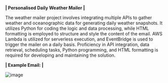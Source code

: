 **| Personalised Daily Weather Mailer |**

The weather mailer project involves integrating multiple APIs to gather weather and oceanographic data for generating daily weather snapshots. It utilizes Python for coding the logic and data processing, while HTML formatting is employed to structure and style the content of the email. AWS Lambda is utilized for serverless execution, and EventBridge is used to trigger the mailer on a daily basis. Proficiency in API integration, data retrieval, scheduling tasks, Python programming, and HTML formatting is required for developing and maintaining the solution.




**| Example Email: |**

![image](https://github.com/WilliamB71/weather_mailer/assets/109232737/6cbbb983-ecdd-46f0-bfd1-eee0fbf2203d)
